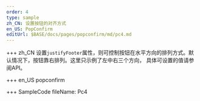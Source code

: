 ```yaml
--- 
order: 4
type: sample
zh_CN: 设置按钮的对齐方式
en_US: PopConfirm
editUrl: $BASE/docs/pages/popconfirm/md/pc4.md
---
```


+++ zh_CN
设置<Code>justifyFooter</Code>属性，则可控制按钮在水平方向的排列方式。默认情况下，按钮靠右排列。这里只示例了左中右三个方向，
具体可设置的值请参阅API。

+++ en_US
popconfirm

+++ SampleCode
fileName: Pc4
